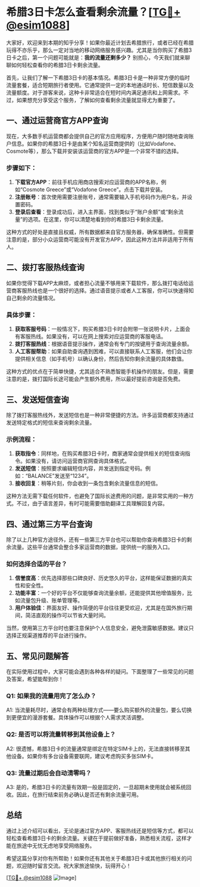 # 希腊3日卡怎么查看剩余流量？[[TG💪+ @esim1088](https://t.me/s/esim1088)]

大家好，欢迎来到本期的知乎分享！如果你最近计划去希腊旅行，或者已经在希腊玩得不亦乐乎，那么一定对当地的移动网络服务感兴趣。尤其是当你购买了希腊3日卡之后，第一个问题可能就是：**我的流量还剩多少？** 别担心，今天我们就来聊聊如何轻松查看你的希腊3日卡剩余流量。

首先，让我们了解一下希腊3日卡的基本情况。希腊3日卡是一种非常方便的临时流量套餐，适合短期旅行者使用。它通常提供一定的本地通话时长、短信数量以及流量额度。对于游客来说，这种卡非常适合在短时间内满足通讯和上网需求。不过，如果想充分享受这个服务，了解如何查看剩余流量就显得尤为重要了。

## 一、通过运营商官方APP查询

现在，大多数手机运营商都会提供自己的官方应用程序，方便用户随时随地查询账户信息。如果你的希腊3日卡是由某个知名运营商提供的（比如Vodafone、Cosmote等），那么下载并安装该运营商的官方APP是一个非常不错的选择。

### 步骤如下：
1. **下载官方APP**：前往手机应用商店搜索对应运营商的APP名称，例如“Cosmote Greece”或“Vodafone Greece”。点击下载并安装。
2. **注册账号**：首次使用需要注册账号，通常需要输入手机号码作为用户名，并设置密码。
3. **登录后查看**：登录成功后，进入主界面，找到类似于“账户余额”或“剩余流量”的选项。在这里，你可以清楚地看到你的希腊3日卡剩余流量。

这种方式的好处是直接且权威，所有数据都来自官方服务器，确保准确性。但需要注意的是，部分小众运营商可能没有开发官方APP，因此这种方法并非适用于所有人。

## 二、拨打客服热线查询

如果你觉得下载APP太麻烦，或者担心流量不够用来下载软件，那么拨打电话给运营商客服热线也是一个很好的选择。通过语音提示或者人工客服，你可以快速得知自己剩余的流量情况。

### 具体步骤：
1. **获取客服号码**：一般情况下，购买希腊3日卡时会附带一张说明卡片，上面会有客服热线。如果没有，可以在网上搜索对应运营商的客服电话。
2. **拨打客服热线**：根据语音提示操作，通常会有专门的按键用于查询流量余额。
3. **人工客服帮助**：如果自助查询遇到困难，可以直接联系人工客服，他们会让你提供相关信息（如手机号）以确认身份，然后告知你剩余流量的具体数值。

这种方式的优点在于简单快捷，尤其适合不熟悉智能手机操作的朋友。但是，需要注意的是，拨打国际长途可能会产生额外费用，所以最好提前咨询是否免费。

## 三、发送短信查询

除了拨打客服热线外，发送短信也是一种非常便捷的方法。许多运营商都支持通过发送特定格式的短信来查询剩余流量。

### 示例流程：
1. **获取指令**：同样地，在购买希腊3日卡时，商家通常会提供相关的短信查询指令。如果没有，请访问运营商官网查询具体格式。
2. **发送短信**：按照要求编辑短信内容，并发送到指定号码。例如：“BALANCE”发送至“1234”。
3. **接收回复**：稍等片刻，你会收到一条包含剩余流量信息的短信。

这种方法无需下载任何软件，也避免了国际长途费用的问题，是非常实用的一种方式。不过，由于语言差异，有时可能需要借助翻译工具理解回复内容。

## 四、通过第三方平台查询

除了以上几种官方途径外，还有一些第三方平台也可以帮助你查询希腊3日卡的剩余流量。这些平台通常会整合多家运营商的数据，提供统一的服务入口。

### 如何选择合适的平台？
1. **信誉度高**：优先选择那些口碑良好、历史悠久的平台，这样能保证数据的真实性和安全性。
2. **功能丰富**：一个好的平台不仅能够查询流量余额，还能提供其他增值服务，比如流量包升级、账单管理等。
3. **用户体验佳**：界面友好、操作简便的平台往往更受欢迎，尤其是在国外旅行期间，简洁直观的操作可以节省大量时间。

当然，使用第三方平台时也要注意保护个人信息安全，避免泄露敏感数据。建议只选择正规渠道推荐的平台进行操作。

## 五、常见问题解答

在实际使用过程中，大家可能会遇到各种各样的疑问。下面整理了一些常见的问题及答案，希望能帮到你！

### Q1: 如果我的流量用完了怎么办？
A1: 当流量耗尽时，通常会有两种处理方式——要么购买额外的流量包，要么切换到更便宜的漫游套餐。具体操作可以根据个人需求灵活调整。

### Q2: 是否可以将流量转移到其他设备上？
A2: 很遗憾，希腊3日卡的流量通常是绑定在特定SIM卡上的，无法直接转移至其他设备。如果你有多台设备需要联网，建议考虑购买多张SIM卡。

### Q3: 流量过期后会自动清零吗？
A3: 是的，希腊3日卡的流量有效期一般是固定的，一旦超期未使用就会被系统回收。因此，在旅行结束前务必确认是否还有剩余流量可用。

## 总结

通过上述介绍可以看出，无论是通过官方APP、客服热线还是短信等方式，都可以轻松查看希腊3日卡的剩余流量。关键在于提前做好准备，熟悉相关流程，这样才能在旅途中无忧无虑地享受网络服务。

希望这篇分享对你有所帮助！如果你还有其他关于希腊3日卡或其他旅行相关的问题，欢迎随时留言交流。祝大家旅途愉快，玩得开心！

[[TG💪+ @esim1088](https://t.me/s/esim1088) ![Image](https://i.postimg.cc/4NQfJmqS/Snipaste-2025-05-13-00-14-12.png)]